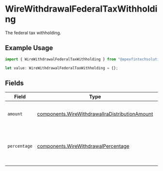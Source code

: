 # WireWithdrawalFederalTaxWithholding

The federal tax withholding.

## Example Usage

```typescript
import { WireWithdrawalFederalTaxWithholding } from "@apexfintechsolutions/ascend-sdk/models/components";

let value: WireWithdrawalFederalTaxWithholding = {};
```

## Fields

| Field                                                                                                            | Type                                                                                                             | Required                                                                                                         | Description                                                                                                      | Example                                                                                                          |
| ---------------------------------------------------------------------------------------------------------------- | ---------------------------------------------------------------------------------------------------------------- | ---------------------------------------------------------------------------------------------------------------- | ---------------------------------------------------------------------------------------------------------------- | ---------------------------------------------------------------------------------------------------------------- |
| `amount`                                                                                                         | [components.WireWithdrawalIraDistributionAmount](../../models/components/wirewithdrawaliradistributionamount.md) | :heavy_minus_sign:                                                                                               | Fixed USD amount to withhold for taxes.                                                                          | {<br/>"value": "1.23"<br/>}                                                                                      |
| `percentage`                                                                                                     | [components.WireWithdrawalPercentage](../../models/components/wirewithdrawalpercentage.md)                       | :heavy_minus_sign:                                                                                               | Percentage of total disbursement amount to withhold for taxes.                                                   | {<br/>"value": "11.25"<br/>}                                                                                     |
